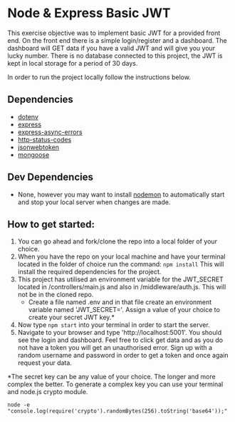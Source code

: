 # Node & Express Basic JWT

This exercise objective was to implement basic JWT for a provided front end. On the front end there is a simple login/register and a dashboard. The dashboard will GET data if you have a valid JWT and will give you your lucky number. There is no database connected to this project, the JWT is kept in local storage for a period of 30 days.

In order to run the project locally follow the instructions below.

## Dependencies

- [dotenv](https://www.npmjs.com/package/dotenv)
- [express](https://expressjs.com/)
- [express-async-errors](https://www.npmjs.com/package/express-async-errors)
- [http-status-codes](https://www.npmjs.com/package/http-status-codes)
- [jsonwebtoken](https://www.npmjs.com/package/jsonwebtoken)
- [mongoose](https://mongoosejs.com/docs/index.html)

## Dev Dependencies

- None, however you may want to install [nodemon](https://www.npmjs.com/package/nodemon) to automatically start and stop your local server when changes are made.

## How to get started:

1. You can go ahead and fork/clone the repo into a local folder of your choice.
2. When you have the repo on your local machine and have your terminal located in the folder of choice run the command:
   `npm install` This will install the required dependencies for the project.
3. This project has utilised an environment variable for the JWT_SECRET located in /controllers/main.js and also in /middleware/auth.js. This will not be in the cloned repo.
   - Create a file named .env and in that file create an environment variable named 'JWT_SECRET='. Assign a value of your choice to create your secret JWT key.\*
4. Now type `npm start` into your terminal in order to start the server.
5. Navigate to your browser and type 'http://localhost:5001'. You should see the login and dashboard. Feel free to click get data and as you do not have a token you will get an unauthorised error. Sign up with a random username and password in order to get a token and once again request your data.

\*The secret key can be any value of your choice. The longer and more complex the better. To generate a complex key you can use your terminal and node.js crypto module.

```
node -e "console.log(require('crypto').randomBytes(256).toString('base64'));"
```
